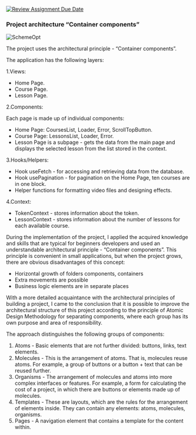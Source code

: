 [![Review Assignment Due Date](https://classroom.github.com/assets/deadline-readme-button-24ddc0f5d75046c5622901739e7c5dd533143b0c8e959d652212380cedb1ea36.svg)](https://classroom.github.com/a/_2xjYeZK)

<h3>Project architecture “Container components”</h3>

![SchemeOpt](https://github.com/Viacheslav-Koksharov/app-courses/assets/64725709/edaba1c0-99d8-4710-8b75-aa16064ae77e)


The project uses the architectural principle - “Container components”.

The application has the following layers:

1.Views:

- Home Page.
- Course Page.
- Lesson Page.

2.Components:

Each page is made up of individual components:

- Home Page: CoursesList, Loader, Error, ScrollTopButton.
- Course Page: LessonsList, Loader, Error.
- Lesson Page is a subpage - gets the data from the main page and displays the selected lesson from the list stored in the context.

3.Hooks/Helpers:

- Hook useFetch - for accessing and retrieving data from the database.
- Hook usePagination - for pagination on the Home Page, ten courses are in one block.
- Helper functions for formatting video files and designing effects.

4.Context:
- TokenContext - stores information about the token.
- LessonContext - stores information about the number of lessons for each available course.

During the implementation of the project, I applied the acquired knowledge and skills that are typical for beginners developers and used an understandable architectural principle - “Container components”.
This principle is convenient in small applications, but when the project grows, there are
obvious disadvantages of this concept:

+ Horizontal growth of folders components, containers
+ Extra movements are possible
+ Business logic elements are in separate places

With a more detailed acquaintance with the architectural principles of building a project, I came to the conclusion that it is possible to improve the architectural structure of this project according to the principle of Atomic Design Methodology for separating components, where each group has its own purpose and area of responsibility.

The approach distinguishes the following groups of components:
1. Atoms - Basic elements that are not further divided: buttons, links, text elements.
2. Molecules - This is the arrangement of atoms. That is, molecules reuse atoms. For example, a group of buttons or a button + text that can be reused further.
3. Organisms - The arrangement of molecules and atoms into more complex interfaces or features. For example, a form for calculating the cost of a project, in which there are buttons or elements made up of molecules.
4. Templates - These are layouts, which are the rules for the arrangement of elements inside. They can contain any elements: atoms, molecules, organisms.
5. Pages - A navigation element that contains a template for the content within.
